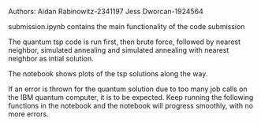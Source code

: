 Authors:
Aidan Rabinowitz-2341197
Jess Dworcan-1924564

submission.ipynb contains the main functionality of the code submission

The quantum tsp code is run first, then brute force, followed by nearest neighbor, simulated annealing and simulated annealing with nearest neighbor as intial solution.

The notebook shows plots of the tsp solutions along the way.

If an error is thrown for the quantum solution due to too many job calls on the IBM quantum computer, it is to be expected.
Keep running the following functions in the notebook and the notebook will progress smoothly, with no more errors.
